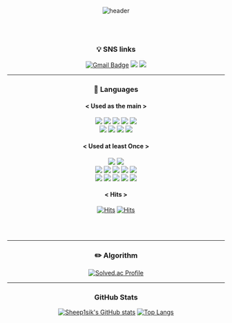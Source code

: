 <div align="center">
 
![header](https://capsule-render.vercel.app/api?type=cylinder&color=0:ffffff,100:ffffff&height=150&section=header&text=Welcome&fontColor=000000&fontSize=60&animation=twinkling&fontAlignY=45&desc=Sheep1sik%20GitHub%20&descAlignY=70)

<br>
<br>

### 💡 SNS links 
[![Gmail Badge](https://img.shields.io/badge/Gmail-D14836?style=flat-square&logo=Gmail&logoColor=white)](mailto:sheep1sik@gmail.com)
<a href="https://www.instagram.com/Sheep1sik/"><img src="https://img.shields.io/badge/Instagram-E4405F?style=flat-square&logo=Instagram&logoColor=white"/></a>
<a href="https://sheep1sik.tistory.com/"><img src="https://img.shields.io/badge/GGoD_Blog-000000?style=flat-square&logo=apple&logoColor=white"/></a>

---

### 📝 Languages 

#### < Used as the main ><br>
<img src="https://img.shields.io/badge/swift-F05138?style=flat-square&logo=swift&logoColor=white"/>
<img src="https://img.shields.io/badge/xcode-147EFB?style=flat-square&logo=xcode&logoColor=white"/>
<img src="https://img.shields.io/badge/Kotlin-7F52FF?style=flat-square&logo=Kotlin&logoColor=white"/>
<img src="https://img.shields.io/badge/Android-3DDC84?style=flat-square&logo=Android&logoColor=white"/>
<img src="https://img.shields.io/badge/AndroidStudio-3DDC84?style=flat-square&logo=AndroidStudio&logoColor=white"/><br>
<img src="https://img.shields.io/badge/C-808080?style=flat-square&logo=C&logoColor=white"/>
<img src="https://img.shields.io/badge/C++-00599C?style=flat-square&logo=cplusplus&logoColor=white"/>
<img src="https://img.shields.io/badge/C%23-99CC00?style=flat-square&logo=Csharp&logoColor=white"/>
<img src="https://img.shields.io/badge/VSCode-007ACC?style=flat-square&logo=visualstudiocode&logoColor=white"/>

#### < Used at least Once ><br>
<img src="https://img.shields.io/badge/swift-F05138?style=flat-square&logo=swift&logoColor=white"/>
<img src="https://img.shields.io/badge/kotlin-7F52FF?style=flat-square&logo=kotlin&logoColor=white"/><br>
<img src="https://img.shields.io/badge/python-3776AB?style=flat-square&logo=python&logoColor=white"/>
<img src="https://img.shields.io/badge/django-092E20?style=flat-square&logo=python&logoColor=white"/>
<img src="https://img.shields.io/badge/C-808080?style=flat-square&logo=C&logoColor=white"/>
<img src="https://img.shields.io/badge/C++-00599C?style=flat-square&logo=cplusplus&logoColor=white"/>
<img src="https://img.shields.io/badge/C%23-99CC00?style=flat-square&logo=Csharp&logoColor=white"/><br>
<img src="https://img.shields.io/badge/Java-000000?style=flat-square&logo=Java&logoColor=white"/>
<img src="https://img.shields.io/badge/javascript-F7DF1E?style=flat-square&logo=javascript&logoColor=white"/>
<img src="https://img.shields.io/badge/jss-F7DF1E?style=flat-square&logo=jss&logoColor=white"/>
<img src="https://img.shields.io/badge/linux-FCC624?style=flat-square&logo=linux&logoColor=white"/>
<img src="https://img.shields.io/badge/mysql-4479A1?style=flat-square&logo=mysql&logoColor=white"/>

#### < Hits ><br>
[![Hits](https://hits.seeyoufarm.com/api/count/incr/badge.svg?url=https%3A%2F%2Fgithub.com%2FSheep1sik&count_bg=%2379C83D&title_bg=%23555555&icon=github.svg&icon_color=%23E7E7E7&title=Git&edge_flat=false)](https://hits.seeyoufarm.com)
[![Hits](https://hits.seeyoufarm.com/api/count/incr/badge.svg?url=https%3A%2F%2Fsheep1sik.tistory.com&count_bg=%23C88E3D&title_bg=%23555555&icon=bloglovin.svg&icon_color=%23E7E7E7&title=log&edge_flat=false)](https://hits.seeyoufarm.com)

<br>
<br>

---

### ✏️ Algorithm
[![Solved.ac Profile](http://mazassumnida.wtf/api/v2/generate_badge?boj=bohg6799)](https://solved.ac/bohg6799/)

---

### GitHub Stats

[![Sheep1sik's GitHub stats](https://github-readme-stats.vercel.app/api?username=Sheep1sik&count_private=true&show_icons=true&title_color=000000&icon_color=7F7F7F&layout=compact&theme=white)](https://github.com/Sheep1sik/github-readme-stats)
[![Top Langs](https://github-readme-stats.vercel.app/api/top-langs/?username=Sheep1sik&langs_count=8&count_private=true&title_color=000000)](https://github.com/Sheep1sik/github-readme-stats)

